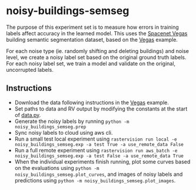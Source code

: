 # noisy-buildings-semseg

The purpose of this experiment set is to measure how errors in training labels affect accuracy in the learned model. This uses the [Spacenet Vegas](https://spacenetchallenge.github.io/AOI_Lists/AOI_2_Vegas.html) building semantic segmentation dataset, based on the [Vegas](https://github.com/azavea/raster-vision-examples#spacenet-vegas) example.

For each noise type (ie. randomly shifting and deleting buildings) and noise level, we create a noisy label set based on the original ground truth labels. For each noisy label set, we train a model and validate on the original, uncorrupted labels.

## Instructions

* Download the data following instructions in the [Vegas](https://github.com/azavea/raster-vision-examples#spacenet-vegas) example.
* Set paths to data and RV output by modifying the constants at the start of [data.py](data.py).
* Generate the noisy labels by running `python -m noisy_buildings_semseg.prep`
* Sync noisy labels to cloud using aws cli.
* Run a small test local experiment using `rastervision run local -e noisy_buildings_semseg.exp -a test True -a use_remote_data False`
* Run a full remote experiment using `rastervision run aws_batch -e noisy_buildings_semseg.exp -a test False -a use_remote_data True`
* When the individual experiments finish running, plot some curves based on the  evaluations using `python -m noisy_buildings_semseg.plot_curves`, and images of noisy labels and predictions using `python -m noisy_buildings_semseg.plot_images`.
